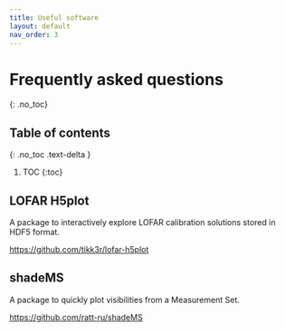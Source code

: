 ```yaml
---
title: Useful software
layout: default
nav_order: 3
---
```


# Frequently asked questions
{: .no_toc}

## Table of contents
{: .no_toc .text-delta }

1. TOC
{:toc}

## LOFAR H5plot
A package to interactively explore LOFAR calibration solutions stored in HDF5 format.

https://github.com/tikk3r/lofar-h5plot

## shadeMS
A package to quickly plot visibilities from a Measurement Set.

https://github.com/ratt-ru/shadeMS